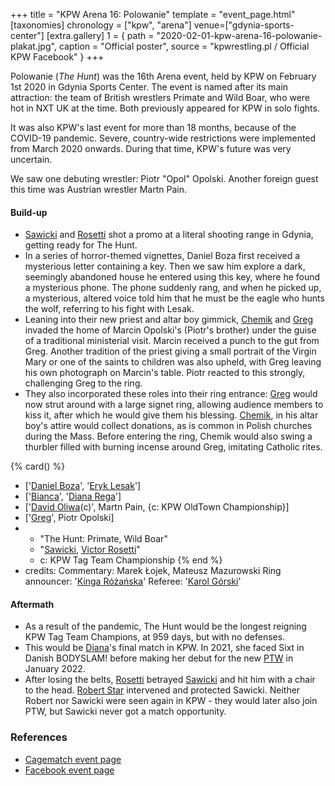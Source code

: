 +++
title = "KPW Arena 16: Polowanie"
template = "event_page.html"
[taxonomies]
chronology = ["kpw", "arena"]
venue=["gdynia-sports-center"]
[extra.gallery]
1 = { path = "2020-02-01-kpw-arena-16-polowanie-plakat.jpg", caption = "Official poster", source = "kpwrestling.pl / Official KPW Facebook" }
+++

Polowanie (_The Hunt_) was the 16th Arena event, held by KPW on February 1st 2020 in Gdynia Sports Center. The event is named after its main attraction: the team of British wrestlers Primate and Wild Boar, who were hot in NXT UK at the time. Both previously appeared for KPW in solo fights.

It was also KPW's last event for more than 18 months, because of the COVID-19 pandemic. Severe, country-wide restrictions were implemented from March 2020 onwards. During that time, KPW's future was very uncertain.

We saw one debuting wrestler: Piotr "Opol" Opolski. Another foreign guest this time was Austrian wrestler Martn Pain.

#### Build-up

* [Sawicki](@/w/sawicki.md) and [Rosetti](@/w/rosetti.md) shot a promo at a literal shooting range in Gdynia, getting ready for The Hunt.
* In a series of horror-themed vignettes, Daniel Boza first received a mysterious letter containing a key. Then we saw him explore a dark, seemingly abandoned house he entered using this key, where he found a mysterious phone. The phone suddenly rang, and when he picked up, a mysterious, altered voice told him that he must be the eagle who hunts the wolf, referring to his fight with Lesak.
* Leaning into their new priest and altar boy gimmick, [Chemik](@/w/chemik.md) and [Greg](@/w/greg.md) invaded the home of Marcin Opolski's (Piotr's brother) under the guise of a traditional ministerial visit. Marcin received a punch to the gut from Greg. Another tradition of the priest giving a small portrait of the Virgin Mary or one of the saints to children was also upheld, with Greg leaving his own photograph on Marcin's table. Piotr reacted to this strongly, challenging Greg to the ring.
* They also incorporated these roles into their ring entrance: [Greg](@/w/greg.md) would now strut around with a large signet ring, allowing audience members to kiss it, after which he would give them his blessing. [Chemik](@/w/chemik.md), in his altar boy's attire would collect donations, as is common in Polish churches during the Mass. Before entering the ring, Chemik would also swing a thurbler filled with burning incense around Greg, imitating Catholic rites.

{% card() %}
- ['[Daniel Boza](@/w/mutant.md)', '[Eryk Lesak](@/w/eryk-lesak.md)']
- ['[Bianca](@/w/bianca.md)', '[Diana Rega](@/w/diana-strong.md)']
- ['[David Oliwa](@/w/david-oliwa.md)(c)', Martn Pain, {c: KPW OldTown Championship}]
- ['[Greg](@/w/greg.md)', Piotr Opolski]
- - "The Hunt: Primate, Wild Boar"
  - "[Sawicki](@/w/sawicki.md), [Victor Rosetti](@/w/rosetti.md)"
  - c: KPW Tag Team Championship
{% end %}
- credits:
    Commentary: Marek Łojek, Mateusz Mazurowski
    Ring announcer: '[Kinga Różańska](@/w/kinga-miotke.md)'
    Referee: '[Karol Górski](@/w/iskra.md)'

#### Aftermath

* As a result of the pandemic, The Hunt would be the longest reigning KPW Tag Team Champions, at 959 days, but with no defenses.
* This would be [Diana](@/w/diana-strong.md)'s final match in KPW. In 2021, she faced Sixt in Danish BODYSLAM! before making her debut for the new [PTW](@/o/ptw.md) in January 2022.
* After losing the belts, [Rosetti](@/w/rosetti.md) betrayed [Sawicki](@/w/sawicki.md) and hit him with a chair to the head. [Robert Star](@/w/robert-star.md) intervened and protected Sawicki. Neither Robert nor Sawicki were seen again in KPW - they would later also join PTW, but Sawicki never got a match opportunity.

### References

* [Cagematch event page](https://www.cagematch.net/?id=1&nr=270643)
* [Facebook event page](https://www.facebook.com/events/560697841420090/)
